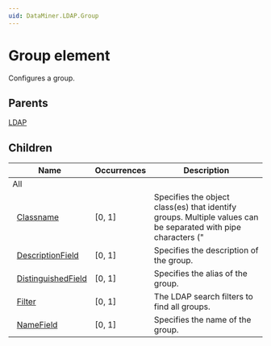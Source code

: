 ```yaml
---
uid: DataMiner.LDAP.Group
---
```


# Group element

Configures a group.

## Parents

[LDAP](xref:DataMiner.LDAP)

## Children

| Name | Occurrences | Description |
| --- | --- | --- |
| All |  |  |
| &#160;&#160;[Classname](xref:DataMiner.LDAP.Group.Classname) | [0, 1] | Specifies the object class(es) that identify groups. Multiple values can be separated with pipe characters ("|"). |
| &#160;&#160;[DescriptionField](xref:DataMiner.LDAP.Group.DescriptionField) | [0, 1] | Specifies the description of the group. |
| &#160;&#160;[DistinguishedField](xref:DataMiner.LDAP.Group.DistinguishedField) | [0, 1] | Specifies the alias of the group. |
| &#160;&#160;[Filter](xref:DataMiner.LDAP.Group.Filter) | [0, 1] | The LDAP search filters to find all groups. |
| &#160;&#160;[NameField](xref:DataMiner.LDAP.Group.NameField) | [0, 1] | Specifies the name of the group. |
